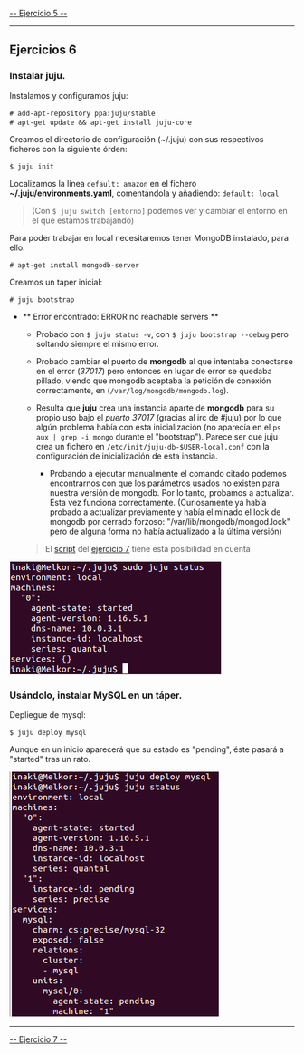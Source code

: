 [-- Ejercicio 5 --](./ejercicio05.md)

---------------


## Ejercicios 6

### Instalar juju.

Instalamos y configuramos juju:

    # add-apt-repository ppa:juju/stable
    # apt-get update && apt-get install juju-core

Creamos el directorio de configuración (~/.juju) con sus respectivos ficheros con la siguiente órden:

    $ juju init

Localizamos la línea `default: amazon` en el fichero **~/.juju/environments.yaml**, comentándola y añadiendo:
`default: local`

> (Con `$ juju switch [entorno]` podemos ver y cambiar el entorno en el que estamos trabajando)


Para poder trabajar en local necesitaremos tener MongoDB instalado, para ello:

    # apt-get install mongodb-server

Creamos un taper inicial:

    # juju bootstrap

* ** Error encontrado: ERROR no reachable servers **

    * Probado con `$ juju status -v`, con `$ juju bootstrap --debug` pero soltando siempre el mismo error.
    * Probado cambiar el puerto de **mongodb** al que intentaba conectarse en el error (*37017*) pero entonces en lugar de error se quedaba pillado, viendo que mongodb aceptaba la petición de conexión correctamente, en (`/var/log/mongodb/mongodb.log`).
    * Resulta que **juju** crea una instancia aparte de **mongodb** para su propio uso bajo el *puerto 37017* (gracias al irc de #juju) por lo que algún problema había con esta inicialización (no aparecía en el `ps aux | grep -i mongo` durante el "bootstrap"). Parece ser que juju crea un fichero en `/etc/init/juju-db-$USER-local.conf` con la configuración de inicialización de esta instancia.

        * Probando a ejecutar manualmente el comando citado podemos encontrarnos con que los parámetros usados no existen para nuestra versión de mongodb. Por lo tanto, probamos a actualizar. Esta vez funciona correctamente. (Curiosamente ya había probado a actualizar previamente y había eliminado el lock de mongodb por cerrado forzoso: "/var/lib/mongodb/mongod.lock" pero de alguna forma no había actualizado a la última versión)

    > El [script](./script/autojuju.sh) del [ejercicio 7](./ejercicio07.md) tiene esta posibilidad en cuenta

![](./images/juju_status.png "Estado de Juju")

### Usándolo, instalar MySQL en un táper.

Depliegue de mysql:

    $ juju deploy mysql

Aunque en un inicio aparecerá que su estado es "pending", éste pasará a "started" tras un rato.

![](./images/juju_mysql.png "Estado de Mysql bajo Juju")

---------------

[-- Ejercicio 7 --](./ejercicio07.md)
